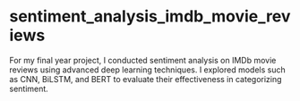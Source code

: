 # sentiment_analysis_imdb_movie_reviews
For my final year project, I conducted sentiment analysis on IMDb movie reviews using advanced deep learning techniques. I explored models such as CNN, BiLSTM, and BERT to evaluate their effectiveness in categorizing sentiment. 
